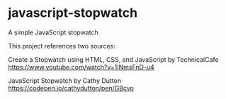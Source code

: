 # javascript-stopwatch
A simple JavaScript stopwatch

This project references two sources:

Create a Stopwatch using HTML, CSS, and JavaScript by TechnicalCafe
https://www.youtube.com/watch?v=1INmsFnD-u4

JavaScript Stopwatch by Cathy Dutton
https://codepen.io/cathydutton/pen/GBcvo
